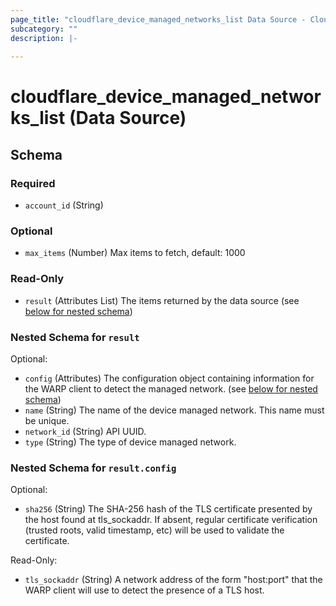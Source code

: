 ```yaml
---
page_title: "cloudflare_device_managed_networks_list Data Source - Cloudflare"
subcategory: ""
description: |-
  
---
```


# cloudflare_device_managed_networks_list (Data Source)




<!-- schema generated by tfplugindocs -->
## Schema

### Required

- `account_id` (String)

### Optional

- `max_items` (Number) Max items to fetch, default: 1000

### Read-Only

- `result` (Attributes List) The items returned by the data source (see [below for nested schema](#nestedatt--result))

<a id="nestedatt--result"></a>
### Nested Schema for `result`

Optional:

- `config` (Attributes) The configuration object containing information for the WARP client to detect the managed network. (see [below for nested schema](#nestedatt--result--config))
- `name` (String) The name of the device managed network. This name must be unique.
- `network_id` (String) API UUID.
- `type` (String) The type of device managed network.

<a id="nestedatt--result--config"></a>
### Nested Schema for `result.config`

Optional:

- `sha256` (String) The SHA-256 hash of the TLS certificate presented by the host found at tls_sockaddr. If absent, regular certificate verification (trusted roots, valid timestamp, etc) will be used to validate the certificate.

Read-Only:

- `tls_sockaddr` (String) A network address of the form "host:port" that the WARP client will use to detect the presence of a TLS host.


